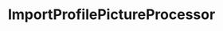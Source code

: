 ---
optionsClassName: ImportProfilePictureProcessorOptions
optionsClassFullName: MigrationTools.Processors.ImportProfilePictureProcessorOptions
configurationSamples:
- name: confinguration.json
  description: 
  code: >-
    {
      "MigrationTools": {
        "Processors": [
          {
            "ProcessorType": "ImportProfilePictureProcessor",
            "Enabled": false,
            "Enrichers": null,
            "ProcessorEnrichers": null,
            "SourceName": null,
            "TargetName": null,
            "RefName": null
          }
        ]
      }
    }
  sampleFor: MigrationTools.Processors.ImportProfilePictureProcessorOptions
- name: defaults
  description: 
  code: >-
    {
      "MigrationTools": {
        "ProcessorDefaults": {
          "ImportProfilePictureProcessor": []
        }
      }
    }
  sampleFor: MigrationTools.Processors.ImportProfilePictureProcessorOptions
- name: Classic
  description: 
  code: >-
    {
      "$type": "ImportProfilePictureProcessorOptions",
      "Enabled": false,
      "Enrichers": null,
      "ProcessorEnrichers": null,
      "SourceName": null,
      "TargetName": null
    }
  sampleFor: MigrationTools.Processors.ImportProfilePictureProcessorOptions
description: Downloads corporate images and updates TFS/Azure DevOps profiles
className: ImportProfilePictureProcessor
typeName: Processors
architecture: 
options:
- parameterName: Enabled
  type: Boolean
  description: If set to `true` then the processor will run. Set to `false` and the processor will not run.
  defaultValue: missng XML code comments
- parameterName: Enrichers
  type: List
  description: A list of enrichers that can augment the proccessing of the data
  defaultValue: missng XML code comments
- parameterName: ProcessorEnrichers
  type: List
  description: List of Enrichers that can be used to add more features to this processor. Only works with Native Processors and not legacy Processors.
  defaultValue: missng XML code comments
- parameterName: RefName
  type: String
  description: '`Refname` will be used in the future to allow for using named Options without the need to copy all of the options.'
  defaultValue: missng XML code comments
- parameterName: SourceName
  type: String
  description: missng XML code comments
  defaultValue: missng XML code comments
- parameterName: TargetName
  type: String
  description: missng XML code comments
  defaultValue: missng XML code comments
status: alpha
processingTarget: Profiles
classFile: /src/MigrationTools.Clients.AzureDevops.ObjectModel/Processors/ImportProfilePictureProcessor.cs
optionsClassFile: /src/MigrationTools.Clients.AzureDevops.ObjectModel/Processors/ImportProfilePictureProcessorOptions.cs

redirectFrom:
- /Reference/Processors/ImportProfilePictureProcessorOptions/
layout: reference
toc: true
permalink: /Reference/Processors/ImportProfilePictureProcessor/
title: ImportProfilePictureProcessor
categories:
- Processors
- 
topics:
- topic: notes
  path: /docs/Reference/Processors/ImportProfilePictureProcessor-notes.md
  exists: false
  markdown: ''
- topic: introduction
  path: /docs/Reference/Processors/ImportProfilePictureProcessor-introduction.md
  exists: false
  markdown: ''

---